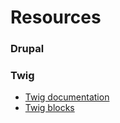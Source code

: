 # Resources

### Drupal



### Twig

* [Twig documentation](https://twig.symfony.com/doc/3.x/)
* [Twig blocks](https://twig.symfony.com/doc/2.x/tags/extends.html)


